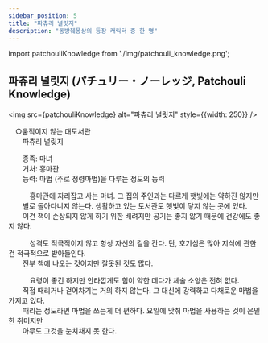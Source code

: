 ```yaml
---
sidebar_position: 5
title: "파츄리 널릿지"
description: "동방췌몽상의 등장 캐릭터 중 한 명"
---
```


import patchouliKnowledge from './img/patchouli_knowledge.png';

## 파츄리 널릿지 (パチュリー・ノーレッジ, Patchouli Knowledge)

<img src={patchouliKnowledge} alt="파츄리 널릿지" style={{width: 250}} />

　○움직이지 않는 대도서관  
　　파츄리 널릿지  

　　종족: 마녀  
　　거처: 홍마관  
　　능력: 마법 (주로 정령마법)을 다루는 정도의 능력  

　　　홍마관에 자리잡고 사는 마녀. 그 집의 주인과는 다르게 햇빛에는 약하진 않지만  
　　별로 돌아다니지 않는다. 생활하고 있는 도서관도 햇빛이 닿지 않는 곳에 있다.  
　　이건 책이 손상되지 않게 하기 위한 배려지만 공기는 좋지 않기 때문에 건강에도 좋지 않다.  

　　　성격도 적극적이지 않고 항상 자신의 길을 간다. 단, 호기심은 많아 지식에 관한 건 적극적으로 받아들인다.  
　　전부 책에 나오는 것이지만 잘못된 것도 많다.  

　　　요령이 좋긴 하지만 안타깝게도 힘이 약한 데다가 체술 소양은 전혀 없다.  
　　직접 때리거나 걷어차기는 거의 하지 않는다. 그 대신에 강력하고 다채로운 마법을 가지고 있다.  
　　때리는 정도라면 마법을 쓰는게 더 편하다. 요일에 맞춰 마법을 사용하는 것이 은밀한 취미지만  
　　아무도 그것을 눈치채지 못 한다.

